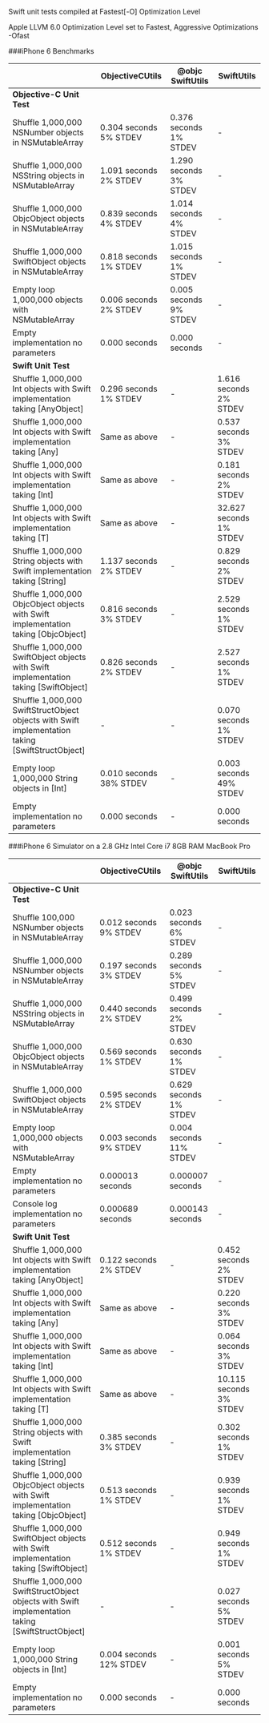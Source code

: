 Swift unit tests compiled at Fastest[-O] Optimization Level

Apple LLVM 6.0 Optimization Level set to Fastest, Aggressive Optimizations -Ofast

###iPhone 6 Benchmarks

|| ObjectiveCUtils| @objc SwiftUtils| SwiftUtils|
|---|---|---|---|
|**Objective-C Unit Test**|
|Shuffle 1,000,000 NSNumber objects in NSMutableArray| 0.304 seconds 5% STDEV| 0.376 seconds 1% STDEV|-|
|Shuffle 1,000,000 NSString objects in NSMutableArray| 1.091 seconds 2% STDEV| 1.290 seconds 3% STDEV|-|
|Shuffle 1,000,000 ObjcObject objects in NSMutableArray| 0.839 seconds 4% STDEV| 1.014 seconds 4% STDEV|-|
|Shuffle 1,000,000 SwiftObject objects in NSMutableArray| 0.818 seconds 1% STDEV| 1.015 seconds 1% STDEV|-|
|Empty loop 1,000,000 objects with NSMutableArray| 0.006 seconds 2% STDEV| 0.005 seconds 9% STDEV|-|
|Empty implementation no parameters| 0.000 seconds| 0.000 seconds|-|
|**Swift Unit Test**|
|Shuffle 1,000,000 Int objects with Swift implementation taking [AnyObject]| 0.296 seconds 1% STDEV |-| 1.616 seconds 2% STDEV|
|Shuffle 1,000,000 Int objects with Swift implementation taking [Any]| Same as above |-| 0.537 seconds 3% STDEV|
|Shuffle 1,000,000 Int objects with Swift implementation taking [Int]| Same as above |-| 0.181 seconds 2% STDEV|
|Shuffle 1,000,000 Int objects with Swift implementation taking [T]| Same as above |-| 32.627 seconds 1% STDEV|
|Shuffle 1,000,000 String objects with Swift implementation taking [String]| 1.137 seconds 2% STDEV |-| 0.829 seconds 2% STDEV|
|Shuffle 1,000,000 ObjcObject objects with Swift implementation taking [ObjcObject]| 0.816 seconds 3% STDEV |-| 2.529 seconds 1% STDEV|
|Shuffle 1,000,000 SwiftObject objects with Swift implementation taking [SwiftObject]| 0.826 seconds 2% STDEV |-| 2.527 seconds 1% STDEV|
|Shuffle 1,000,000 SwiftStructObject objects with Swift implementation taking [SwiftStructObject]|-|-| 0.070 seconds 1% STDEV|
|Empty loop 1,000,000 String objects in [Int]| 0.010 seconds 38% STDEV |-| 0.003 seconds 49% STDEV|
|Empty implementation no parameters| 0.000 seconds |-| 0.000 seconds|


###iPhone 6 Simulator on a 2.8 GHz Intel Core i7 8GB RAM MacBook Pro

|| ObjectiveCUtils| @objc SwiftUtils| SwiftUtils|
|---|---|---|---|
|**Objective-C Unit Test**|
|Shuffle 100,000 NSNumber objects in NSMutableArray| 0.012 seconds 9% STDEV| 0.023 seconds 6% STDEV|-|
|Shuffle 1,000,000 NSNumber objects in NSMutableArray| 0.197 seconds 3% STDEV| 0.289 seconds 5% STDEV|-|
|Shuffle 1,000,000 NSString objects in NSMutableArray| 0.440 seconds 2% STDEV| 0.499 seconds 2% STDEV|-|
|Shuffle 1,000,000 ObjcObject objects in NSMutableArray| 0.569 seconds 1% STDEV| 0.630 seconds 1% STDEV|-|
|Shuffle 1,000,000 SwiftObject objects in NSMutableArray| 0.595 seconds 2% STDEV| 0.629 seconds 1% STDEV|-|
|Empty loop 1,000,000 objects with NSMutableArray| 0.003 seconds 9% STDEV| 0.004 seconds 11% STDEV|-|
|Empty implementation no parameters| 0.000013 seconds| 0.000007 seconds|-|
|Console log implementation no parameters| 0.000689 seconds| 0.000143 seconds|-|
|**Swift Unit Test**|
|Shuffle 1,000,000 Int objects with Swift implementation taking [AnyObject]| 0.122 seconds 2% STDEV |-| 0.452 seconds 2% STDEV|
|Shuffle 1,000,000 Int objects with Swift implementation taking [Any]| Same as above |-| 0.220 seconds 3% STDEV|
|Shuffle 1,000,000 Int objects with Swift implementation taking [Int]| Same as above |-| 0.064 seconds 3% STDEV|
|Shuffle 1,000,000 Int objects with Swift implementation taking [T]| Same as above |-| 10.115 seconds 3% STDEV|
|Shuffle 1,000,000 String objects with Swift implementation taking [String]| 0.385 seconds 3% STDEV |-| 0.302 seconds 1% STDEV|
|Shuffle 1,000,000 ObjcObject objects with Swift implementation taking [ObjcObject]| 0.513 seconds 1% STDEV |-| 0.939 seconds 1% STDEV|
|Shuffle 1,000,000 SwiftObject objects with Swift implementation taking [SwiftObject]| 0.512 seconds 1% STDEV |-| 0.949 seconds 1% STDEV|
|Shuffle 1,000,000 SwiftStructObject objects with Swift implementation taking [SwiftStructObject]|-|-| 0.027 seconds 5% STDEV|
|Empty loop 1,000,000 String objects in [Int]| 0.004 seconds 12% STDEV |-| 0.001 seconds 5% STDEV|
|Empty implementation no parameters| 0.000 seconds |-| 0.000 seconds|
